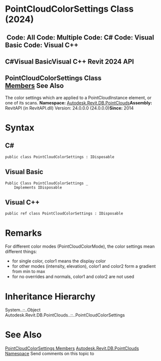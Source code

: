 # PointCloudColorSettings Class (2024)

﻿
 Code: All Code: Multiple Code: C# Code: Visual Basic Code: Visual C++   
---  
C#Visual BasicVisual C++
Revit 2024 API  
---  
PointCloudColorSettings Class  
[Members](ea2c868b-1091-846a-5142-55f7f27a8d08.md "PointCloudColorSettings Members") See Also  
---  
The color settings which are applied to a PointCloudInstance element, or one of its scans. 
**Namespace:** [Autodesk.Revit.DB.PointClouds](5974062a-47d4-c7bb-16f2-d5dd193bd170.md "Autodesk.Revit.DB.PointClouds Namespace")**Assembly:** RevitAPI (in RevitAPI.dll) Version: 24.0.0.0 (24.0.0.0)**Since:** 2014 
# Syntax
C#  
---  
```text
public class PointCloudColorSettings : IDisposable
```
  
Visual Basic  
---  
```text
Public Class PointCloudColorSettings _
	Implements IDisposable
```
  
Visual C++  
---  
```text
public ref class PointCloudColorSettings : IDisposable
```
  
# Remarks
For different color modes (PointCloudColorMode), the color settings mean different things: 
  * for single color, color1 means the display color
  * for other modes (intensity, elevation), color1 and color2 form a gradient from min to max
  * for no overrides and normals, color1 and color2 are not used

# Inheritance Hierarchy
System..::..Object Autodesk.Revit.DB.PointClouds..::..PointCloudColorSettings
# See Also
[PointCloudColorSettings Members](ea2c868b-1091-846a-5142-55f7f27a8d08.md "PointCloudColorSettings Members")
[Autodesk.Revit.DB.PointClouds Namespace](5974062a-47d4-c7bb-16f2-d5dd193bd170.md "Autodesk.Revit.DB.PointClouds Namespace")
Send comments on this topic to 